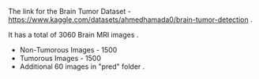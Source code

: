 The link for the Brain Tumor Dataset - https://www.kaggle.com/datasets/ahmedhamada0/brain-tumor-detection . 

It has a total of 3060 Brain MRI images . 
- Non-Tumorous Images - 1500
- Tumorous Images - 1500 
- Additional 60 images in "pred" folder . 
